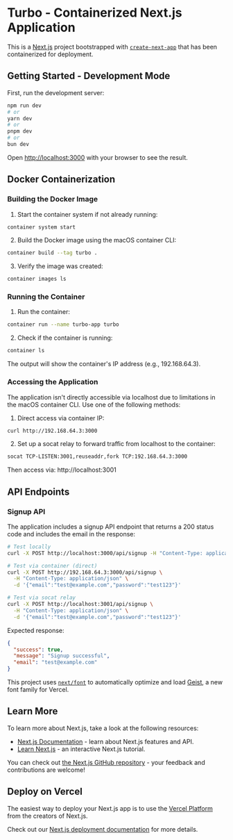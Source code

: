 # Turbo - Containerized Next.js Application

This is a [Next.js](https://nextjs.org) project bootstrapped with [`create-next-app`](https://nextjs.org/docs/app/api-reference/cli/create-next-app) that has been containerized for deployment.

## Getting Started - Development Mode

First, run the development server:

```bash
npm run dev
# or
yarn dev
# or
pnpm dev
# or
bun dev
```

Open [http://localhost:3000](http://localhost:3000) with your browser to see the result.

## Docker Containerization

### Building the Docker Image

1. Start the container system if not already running:

```bash
container system start
```

2. Build the Docker image using the macOS container CLI:

```bash
container build --tag turbo .
```

3. Verify the image was created:

```bash
container images ls
```

### Running the Container

1. Run the container:

```bash
container run --name turbo-app turbo
```

2. Check if the container is running:

```bash
container ls
```

The output will show the container's IP address (e.g., 192.168.64.3).

### Accessing the Application

The application isn't directly accessible via localhost due to limitations in the macOS container CLI. Use one of the following methods:

1. Direct access via container IP:

```bash
curl http://192.168.64.3:3000
```

2. Set up a socat relay to forward traffic from localhost to the container:

```bash
socat TCP-LISTEN:3001,reuseaddr,fork TCP:192.168.64.3:3000
```

Then access via: http://localhost:3001

## API Endpoints

### Signup API

The application includes a signup API endpoint that returns a 200 status code and includes the email in the response:

```bash
# Test locally
curl -X POST http://localhost:3000/api/signup -H "Content-Type: application/json" -d '{"email":"test@example.com","password":"test123"}' -v

# Test via container (direct)
curl -X POST http://192.168.64.3:3000/api/signup \
  -H "Content-Type: application/json" \
  -d '{"email":"test@example.com","password":"test123"}'

# Test via socat relay
curl -X POST http://localhost:3001/api/signup \
  -H "Content-Type: application/json" \
  -d '{"email":"test@example.com","password":"test123"}'
```

Expected response:
```json
{
  "success": true,
  "message": "Signup successful",
  "email": "test@example.com"
}
```

This project uses [`next/font`](https://nextjs.org/docs/app/building-your-application/optimizing/fonts) to automatically optimize and load [Geist](https://vercel.com/font), a new font family for Vercel.

## Learn More

To learn more about Next.js, take a look at the following resources:

- [Next.js Documentation](https://nextjs.org/docs) - learn about Next.js features and API.
- [Learn Next.js](https://nextjs.org/learn) - an interactive Next.js tutorial.

You can check out [the Next.js GitHub repository](https://github.com/vercel/next.js) - your feedback and contributions are welcome!

## Deploy on Vercel

The easiest way to deploy your Next.js app is to use the [Vercel Platform](https://vercel.com/new?utm_medium=default-template&filter=next.js&utm_source=create-next-app&utm_campaign=create-next-app-readme) from the creators of Next.js.

Check out our [Next.js deployment documentation](https://nextjs.org/docs/app/building-your-application/deploying) for more details.
